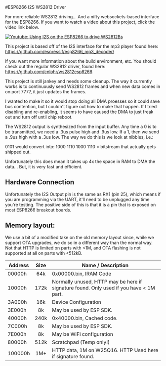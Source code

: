 #ESP8266 I2S WS2812 Driver 

For more reliable WS2812 driving... And a nifty websockets-based interface for the ESP8266.  If you want to watch a video about this project, click the video link below.

[![Youtube: Using I2S on the ESP8266 to drive WS2812Bs](http://img.youtube.com/vi/6zqGwxqJQnw/0.jpg)](http://www.youtube.com/watch?v=6zqGwxqJQnw)

This project is based off of the I2S interface for the mp3 player found here:
https://github.com/espressif/esp8266_mp3_decoder/

If you want more information about the build environment, etc.  You should 
check out the regular WS2812 driver, found here: https://github.com/cnlohr/ws2812esp8266

This project is still jankey and needs some cleanup.  The way it currently works is to
continuously send WS2812 frames and when new data comes in on port 7777, it just updates the frames.

I wanted to make it so it would stop doing all DMA proesses so it could save bus contention, but I couldn't figure out how to make that happen.  If I tried disabling and re-enabling, it seems to have caused the DMA to just freak out and turn off until chip reboot.

The WS2812 output is synthesized from the input buffer.   Any time a 0 is to be transmitted, we need a .3us pulse high and .9us low.  If a 1, then we send a .9us high with a .3us low.  The way we do this is we look at nibbles, i.e.:

0101 would convert into:
1000 1110 1000 1110 < bitstream that actually gets shipped out.

Unfortunately this does mean it takes up 4x the space in RAM to DMA the data... But, it is very fast and efficient.

## Hardware Connection

Unfortunately the I2S Output pin is the same as RX1 (pin 25), which means if you are programming via the UART, it'll need to be unplugged any time you're testing.  The positive side of this is that it is a pin that is exposed on most ESP8266 breakout boards.

## Memory layout:

We use a bit of a modified take on the old memory layout since, while we support OTA upgrades, we do so in a different way than the normal way. Not that HTTP is limited on parts with <1M, and OTA flashing is not supported at all on parts with <512kB.

| Address | Size  | Name / Description            |
| ------- |:-----:| ----------------------------- |
| 00000h  | 64k   | 0x00000.bin, IRAM Code        | 
| 10000h  | 172k  | Normally unused, HTTP may be here if signature found. Only used if you have < 1M part. |
| 3A000h  | 16k   | Device Configuration          |
| 3E000h  | 8k    | May be used by ESP SDK.       |
| 40000h  | 240k  | 0x40000.bin, Cached code.     |
| 7C000h  | 8k    | May be used by ESP SDK.       |
| 7E000h  | 8k    | May be WiFi configuration     |
| 80000h  | 512k  | Scratchpad (Temp only!)       |
| 100000h | 1M+   | HTTP data, 1M on W25Q16.  HTTP Used here if signature found.       |

